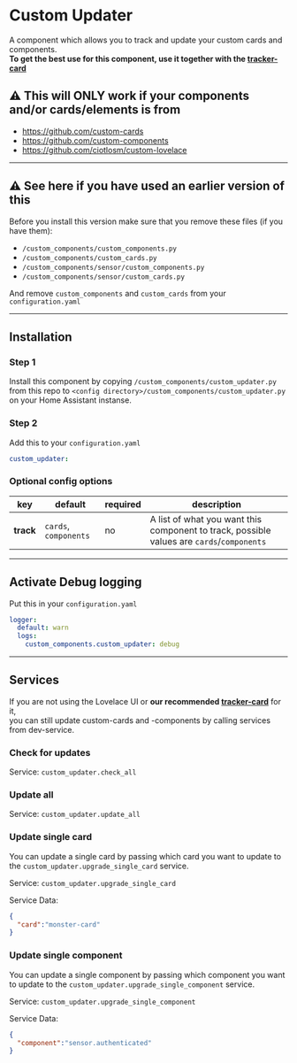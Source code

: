 # Custom Updater

A component which allows you to track and update your custom cards and components.\
**To get the best use for this component, use it together with the [tracker-card](https://github.com/custom-cards/tracker-card)**

## ⚠️ This will **ONLY** work if your components and/or cards/elements is from

- https://github.com/custom-cards
- https://github.com/custom-components
- https://github.com/ciotlosm/custom-lovelace

***

## ⚠️ See here **if** you have used an earlier version of this

Before  you install this version make sure that you remove these files (if you have them):

- `/custom_components/custom_components.py`
- `/custom_components/custom_cards.py`
- `/custom_components/sensor/custom_components.py`
- `/custom_components/sensor/custom_cards.py`

And remove `custom_components` and `custom_cards` from your `configuration.yaml`

***

## Installation

### Step 1

Install this component by copying `/custom_components/custom_updater.py` from this repo to `<config directory>/custom_components/custom_updater.py` on your Home Assistant instanse.


### Step 2

Add this to your `configuration.yaml`

```yaml
custom_updater:
```

### Optional config options

| key | default | required | description
| --- | --- | --- | ---
| **track** | `cards`, `components` | no | A list of what you want this component to track, possible values are `cards`/`components`

***

## Activate Debug logging

Put this in your `configuration.yaml`

```yaml
logger:
  default: warn
  logs:
    custom_components.custom_updater: debug
```

***

## Services

If you are not using the Lovelace UI or **our recommended [tracker-card](https://github.com/custom-cards/tracker-card)** for it,\
you can still update custom-cards and -components by calling services from dev-service.

### Check for updates

Service: `custom_updater.check_all`

### Update all

Service: `custom_updater.update_all`

### Update single card

You can update a single card by passing which card you want to update to the `custom_updater.upgrade_single_card` service.

Service: `custom_updater.upgrade_single_card`

Service Data:

```json
{
  "card":"monster-card"
}
```

### Update single component

You can update a single component by passing which component you want to update to the  `custom_updater.upgrade_single_component` service.

Service: `custom_updater.upgrade_single_component`

Service Data:

```json
{
  "component":"sensor.authenticated"
}
```
